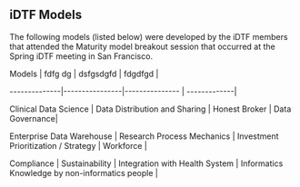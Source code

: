 ## iDTF Models

The following models (listed below) were developed by the iDTF members that attended the Maturity model breakout session that occurred at the Spring iDTF meeting in San Francisco. 

Models | fdfg dg | dsfgsdgfd | fdgdfgd |

--------------|----------------|--------------- | -------------|

Clinical Data Science | Data Distribution and Sharing | Honest Broker | Data Governance|

Enterprise Data Warehouse | Research Process Mechanics | Investment Prioritization / Strategy | Workforce |

Compliance | Sustainability | Integration with Health System | Informatics Knowledge by non-informatics people | 

